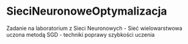 # SieciNeuronoweOptymalizacja
Zadanie na laboratorium z Sieci Neuronowych - Sieć wielowarstwowa uczona metodą SGD - techniki poprawy szybkości uczenia
